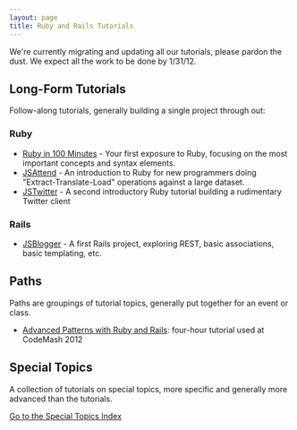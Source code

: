```yaml
---
layout: page
title: Ruby and Rails Tutorials
---
```


<div class="note">
  We're currently migrating and updating all our tutorials,
  please pardon the dust. We expect all the work to be done by
  1/31/12.
</div>

## Long-Form Tutorials

Follow-along tutorials, generally building a single project through out:

### Ruby

* [Ruby in 100 Minutes](projects/ruby_in_100_minutes.html) - Your first exposure to Ruby, focusing on the most important concepts and syntax elements.
* [JSAttend](projects/jsattend.html) - An introduction to Ruby for new programmers doing "Extract-Translate-Load" operations against a large dataset.
* [JSTwitter](projects/jstwitter.html) - A second introductory Ruby tutorial building a rudimentary Twitter client

### Rails

* [JSBlogger](projects/jsblogger.html) - A first Rails project, exploring REST, basic associations, basic templating, etc.

## Paths

Paths are groupings of tutorial topics, generally put together for an event or class.

* [Advanced Patterns with Ruby and Rails](paths/codemash_patterns.html): four-hour tutorial used at CodeMash 2012

## Special Topics

A collection of tutorials on special topics, more specific and generally more advanced than the tutorials.

[Go to the Special Topics Index](topics/index.html)
